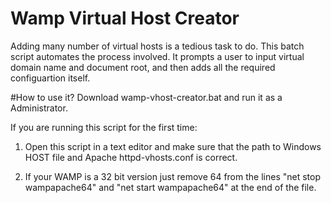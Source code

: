 # Wamp Virtual Host Creator
Adding many number of virtual hosts is a tedious task to do. This batch script automates the process involved. It prompts 
a user to input virtual domain name and document root, and then adds all the required configuartion itself. 

#How to use it?
Download wamp-vhost-creator.bat and run it as a Administrator. 

If you are running this script for the first time:

1) Open this script in a text editor and make sure that the path to Windows HOST file and Apache httpd-vhosts.conf is 
correct.

2) If your WAMP is a 32 bit version just remove 64 from the lines "net stop wampapache64" and "net start wampapache64"
at the end of the file. 
